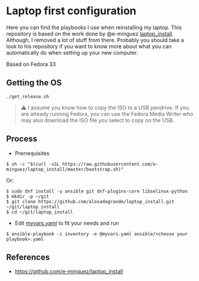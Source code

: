 # Laptop first configuration

Here you can find the playbooks I use when reinstalling my laptop. This repository is based on the work done by @e-minguez [laptop_install](https://github.com/e-minguez/laptop_install). Although, I removed a lot of stuff from there. Probably you should take a look to his repository if you want to know more about what you can automatically do when setting up your new computer.

Based on Fedora 33

## Getting the OS

```
./get_release.sh
```

> :warning: I assume you know how to copy the ISO to a USB pendrive. If you are already running Fedora, you can use the Fedora Media Writer who may also download the ISO file you select to copy on the USB.

## Process

* Prerrequisites

```
$ sh -c "$(curl -sSL https://raw.githubusercontent.com/e-minguez/laptop_install/master/bootstrap.sh)"
```

Or:

```
$ sudo dnf install -y ansible git dnf-plugins-core libselinux-python
$ mkdir -p ~/git
$ git clone https://github.com/alosadagrande/laptop_install.git ~/git/laptop_install
$ cd ~/git/laptop_install
```

* Edit [myvars.yaml](myvars.yaml) to fit your needs and run

```
$ ansible-playbook -i inventory -e @myvars.yaml ansible/<choose your playbook>.yaml
```

## References
* https://github.com/e-minguez/laptop_install

